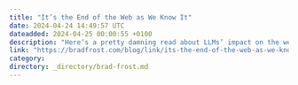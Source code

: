 ```yaml
---
title: "It’s the End of the Web as We Know It"
date: 2024-04-24 14:49:57 UTC
dateadded: 2024-04-25 00:00:55 +0100
description: "Here’s a pretty damning read about LLMs’ impact on the web. Just how SEO produced an extremely lucrative-yet-icky industry, optimizing web content for AI models seems inevitable. SEO will morph into LLMO: large-language-model optimization, the incipient industry of manipulating AI-generated […]"
link: "https://bradfrost.com/blog/link/its-the-end-of-the-web-as-we-know-it/"
category:
directory: _directory/brad-frost.md
---
```

